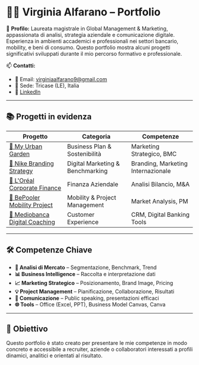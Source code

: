 # 👩‍💼 Virginia Alfarano – Portfolio

🎯 **Profilo:** Laureata magistrale in Global Management & Marketing, appassionata di analisi, strategia aziendale e comunicazione digitale. Esperienza in ambienti accademici e professionali nei settori bancario, mobility, e beni di consumo. Questo portfolio mostra alcuni progetti significativi sviluppati durante il mio percorso formativo e professionale.

📫 **Contatti:**
- 📧 Email: virginiaalfarano9@gmail.com
- 📍 Sede: Tricase (LE), Italia
- 🔗 [LinkedIn](https://www.linkedin.com/in/virginia-alfarano-529b5b20b/)

---

## 📚 Progetti in evidenza

| Progetto                         | Categoria                    | Competenze |
|----------------------------------|------------------------------|------------|
| [🌱 My Urban Garden](./my-urban-garden) | Business Plan & Sostenibilità | Marketing Strategico, BMC |
| [👟 Nike Branding Strategy](./nike-branding-strategy) | Digital Marketing & Benchmarking | Branding, Marketing Internazionale |
| [💄 L'Oréal Corporate Finance](./loreal-corporate-finance) | Finanza Aziendale | Analisi Bilancio, M&A |
| [🚗 BePooler Mobility Project](./bepooler-mobility-project) | Mobility & Project Management | Market Analysis, PM |
| [🏦 Mediobanca Digital Coaching](./mediobanca-digital-coaching) | Customer Experience | CRM, Digital Banking Tools |

---

## 🛠️ Competenze Chiave

- **🎯 Analisi di Mercato** – Segmentazione, Benchmark, Trend
- **📊 Business Intelligence** – Raccolta e interpretazione dati
- **📈 Marketing Strategico** – Posizionamento, Brand Image, Pricing
- **💡 Project Management** – Pianificazione, Collaborazione, Risultati
- **💬 Comunicazione** – Public speaking, presentazioni efficaci
- **🌐 Tools** – Office (Excel, PPT), Business Model Canvas, Canva

---

## 🚀 Obiettivo

Questo portfolio è stato creato per presentare le mie competenze in modo concreto e accessibile a recruiter, aziende o collaboratori interessati a profili dinamici, analitici e orientati al risultato.